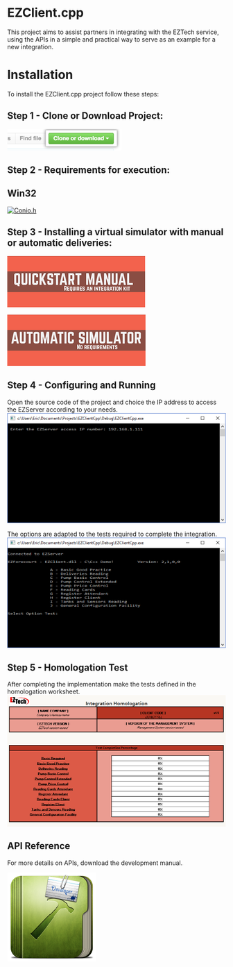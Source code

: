 # EZClient.cpp #

This project aims to assist partners in integrating with the EZTech service, using the APIs in a simple and practical way to serve as an example for a new integration. 

# Installation #

To install the EZClient.cpp project follow these steps:

## Step 1 - Clone or Download Project:
[![CloneProject](https://github.com/EZTechBrasil/EZClientCpp/blob/Eric/Pictures/clone-repo-clone-url-button.png)](https://help.github.com/articles/cloning-a-repository/)

## Step 2 - Requirements for execution:

## Win32
[![Conio.h](https://img.shields.io/badge/atlcomtime-library-brightgreen.svg)](https://msdn.microsoft.com/pt-br/library/zzs00fs6.aspx)

## Step 3 - Installing a virtual simulator with manual or automatic deliveries:

[![Quickstart Manual](https://github.com/EZTechBrasil/EZClientCpp/blob/Eric/Pictures/QUICKSTART%20MANUAL.png)](https://github.com/EZTechBrasil/Integracao/raw/master/downloads/INTEGRATION_KIT_QUICKSTART_MANUAL.pdf)

[![Automatic Simulator](https://github.com/EZTechBrasil/EZClientCpp/blob/Eric/Pictures/AUTOMATIC%20SIMULATOR.png)](https://github.com/EZTechBrasil/Integracao/raw/master/downloads/AUTOMATIC_SIMULATOR.pdf)

## Step 4 - Configuring and Running

Open the source code of the project and choice the IP address to access the EZServer according to your needs.
[![EZClientCppConfigAdress](https://github.com/EZTechBrasil/EZClientCpp/blob/master/Pictures/EZClientCppAcess.png
)](https://github.com/EZTechBrasil/EZClientCpp/blob/master/Pictures/EZClientCppAcess.png
)

The options are adapted to the tests required to complete the integration.
[![EZClientCppMain](https://github.com/EZTechBrasil/EZClientCpp/blob/master/Pictures/EZClientCppMain.png)](https://github.com/EZTechBrasil/EZClientCpp/blob/master/Pictures/EZClientCppMain.png)

## Step 5 - Homologation Test

After completing the implementation make the tests defined in the homologation worksheet.
[![HomologationTest](https://github.com/EZTechBrasil/EZClientCpp/blob/master/Pictures/IntegrationHomologation.png)](https://github.com/EZTechBrasil/Integracao/raw/master/downloads/HomologacaoDeIntegracaoV1_5.xlsx)

## API Reference

For more details on APIs, download the development manual.

[![Quickstart Manual](https://github.com/EZTechBrasil/EZClientCpp/blob/Eric/Pictures/Developer.png)](http://www.execweb.com.br/eztech/EZAdmin/downloads/ManualDesenvolvimento.pdf)

